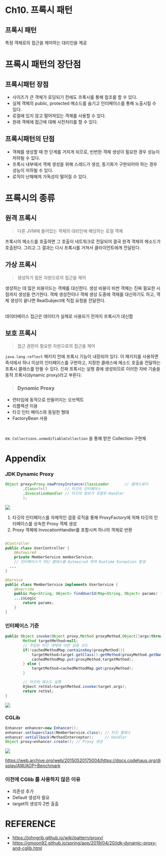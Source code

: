 # Ch10. 프록시 패턴

## 프록시 패턴

특정 객체로의 접근을 제어하는 대리인을 제공

# 프록시 패턴의 장단점

## 프록시패턴 장점

- 사이즈가 큰 객체가 로딩되기 전에도 프록시를 통해 참조를 할 수 있다.
- 실제 객체의 public, protected 메소드를 숨기고 인터페이스를 통해 노출시킬 수 있다.
- 로컬에 있지 않고 떨어져있는 객체를 사용할 수 있다.
- 원래 객체에 접근에 대해 사전처리를 할 수 있다.

## 프록시패턴의 단점

- 객체를 생성할 때 한 단계를 거치게 되므로, 빈번한 객체 생성이 필요한 경우 성능이 저하될 수 있다.
- 프록시 내부에서 객체 생성을 위해 스레드가 생성, 동기화가 구현되어야 하는 경우 성능이 저하될 수 있다.
- 로직이 난해해져 가독성이 떨어질 수 있다.

# 프록시의 종류

## 원격 프록시

> 다른 JVM에 들어있는 객체의 대리인에 해당하는 로컬 객체

프록시의 메소드를 호출하면 그 호출이 네트워크로 전달되어 결국 원격 객체의 메소드가 호출된다. 그리고 그 결과는 다시 프록시를 거쳐서 클라이언트에게 전달된다.

## 가상 프록시

> 생성하기 힘든 자원으로의 접근을 제어

생성하는 데 많은 비용이드는 객체를 대신한다.
생성 비용이 비싼 객체는 진짜 필요한 시점까지 생성을 연기한다. 객체 생성전이나 객체 생성 도중에 객체를 대신하기도 하고, 객체 생성이 끝나면 RealSubject에 직접 요청을 전달한다.

<br>
데이터베이스 접근은 데이터가 실제로 사용되기 전까지 프록시가 대신함

## 보호 프록시

> 접근 권한이 필요한 자원으로의 접근을 제어

`java.lang.reflect` 패키지 안에 프록시 기능이 내장되어 있다. 이 패키지를 사용하면 즉석에서 하나 이상의 인터페이스를 구현하고, 지정한 클래스에 메소드 호출을 전달하는 프록시 클래스를 만들 수 있다. 진짜 프록시는 실행 중에 생성되므로 이러한 자바 기술을 동적 프록시(dynamic proxy)라고 부른다.

> ### Dynamic Proxy
- 런타임에 동적으로 만들어지는 오브젝트
- 리플렉션 이용
- 타깃 인터 페이스와 동일한 형태
- FactoryBean 사용

<br>

ex. `Collections.unmodifiableCollection` 을 통해 받은 Collection 구현체

# Appendix

### JDK Dynamic Proxy

```java
Object proxy=Proxy.newProxyInstance(ClassLoader       // 클래스로더
        ,Class<?>[]        // 타깃의 인터페이스
        ,InvocationHandler // 타깃의 정보가 포함된 Handler
        );
```

![](https://gmoon92.github.io/md/img/aop/jdk-dynamic-proxy-and-cglib/jdk-dynamic-proxy1.png)

1. 타깃의 인터페이스를 자체적인 검증 로직을 통해 ProxyFactory에 의해 타깃의 인터페이스를 상속한 Proxy 객체 생성
2. Proxy 객체에 InvocationHandler를 포함시켜 하나의 객체로 반환

```java

@Controller
public class UserController {
    @Autowired
    private MemberService memberService;
    // 인터페이스가 아닌 클래스를 Autowired 하여 Runtime Exception 발생
  ...
}

@Service
public class MemberService implements UserService {
    @Override
    public Map<String, Object> findUserId(Map<String, Object> params) {
    ...isLogic
        return params;
    }
}
```

### 인터페이스 기준

```java
public Object invoke(Object proxy,Method proxyMethod,Object[]args)throws Throwable{
        Method targetMethod=null;
        // 주입된 타깃 객체에 대한 검증 코드
        if(!cachedMethodMap.containsKey(proxyMethod)){
            targetMethod=target.getClass().getMethod(proxyMethod.getName(),proxyMethod.getParameterTypes());
            cachedMethodMap.put(proxyMethod,targetMethod);
        } else {
            targetMethod=cachedMethodMap.get(proxyMethod);
        }

        // 타깃의 메소드 실행
        Ojbect retVal=targetMethod.invoke(target,args);
        return retVal;
}

```

![](https://gmoon92.github.io/md/img/aop/jdk-dynamic-proxy-and-cglib/jdk-dynamic-proxy2.png)

### CGLib

```java
Enhancer enhancer=new Enhancer();
enhancer.setSuperclass(MemberService.class); // 타깃 클래스
enhancer.setCallback(MethodInterceptor);     // Handler
Object proxy=enhancer.create(); // Proxy 생성
```

![](https://gmoon92.github.io/md/img/aop/jdk-dynamic-proxy-and-cglib/cglib1.png)

https://web.archive.org/web/20150520175004/https://docs.codehaus.org/display/AW/AOP+Benchmark

### 이전에 CGlib 를 사용하지 않은 이유

- 의존성 추가
- Default 생성자 필요
- target의 생성자 2번 출출

# REFERENCE

- https://johngrib.github.io/wiki/pattern/proxy/
- https://gmoon92.github.io/spring/aop/2019/04/20/jdk-dynamic-proxy-and-cglib.html
